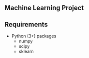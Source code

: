 Machine Learning Project
----

## Requirements

- Python (3+) packages
  - numpy
  - scipy
  - sklearn

